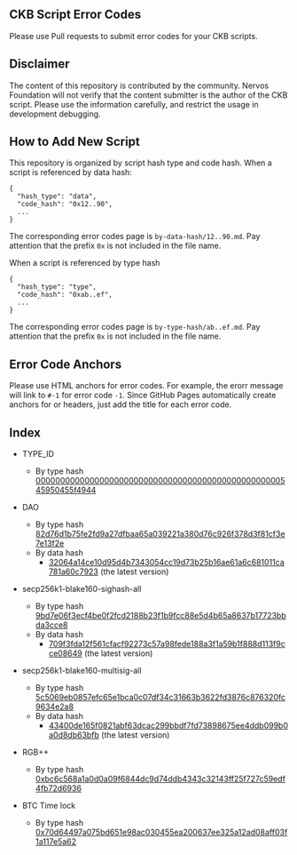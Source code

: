 ## CKB Script Error Codes

Please use Pull requests to submit error codes for your CKB scripts.

## Disclaimer

The content of this repository is contributed by the community. Nervos Foundation will not verify that the content submitter is the author of the CKB script. Please use the information carefully, and restrict the usage in development debugging.

## How to Add New Script

This repository is organized by script hash type and code hash. When a script is referenced by data hash:

```
{
  "hash_type": "data",
  "code_hash": "0x12..90",
  ...
}
```

The corresponding error codes page is `by-data-hash/12..90.md`. Pay attention that the prefix `0x` is not included in the file name.

When a script is referenced by type hash

```
{
  "hash_type": "type",
  "code_hash": "0xab..ef",
  ...
}
```

The corresponding error codes page is `by-type-hash/ab..ef.md`. Pay attention that the prefix `0x` is not included in the file name.

## Error Code Anchors

Please use HTML anchors for error codes. For example, the erorr message will link to `#-1` for error code `-1`. Since GitHub Pages automatically create anchors for or headers, just add the title for each error code.

## Index

* TYPE\_ID
    * By type hash [00000000000000000000000000000000000000000000000000545950455f4944](by-type-hash/00000000000000000000000000000000000000000000000000545950455f4944.md)
* DAO
    * By type hash [82d76d1b75fe2fd9a27dfbaa65a039221a380d76c926f378d3f81cf3e7e13f2e](by-type-hash/82d76d1b75fe2fd9a27dfbaa65a039221a380d76c926f378d3f81cf3e7e13f2e.md)
    * By data hash
        * [32064a14ce10d95d4b7343054cc19d73b25b16ae61a6c681011ca781a60c7923](by-data-hash/32064a14ce10d95d4b7343054cc19d73b25b16ae61a6c681011ca781a60c7923.md) (the latest version)
* secp256k1-blake160-sighash-all
    * By type hash [9bd7e06f3ecf4be0f2fcd2188b23f1b9fcc88e5d4b65a8637b17723bbda3cce8](by-type-hash/9bd7e06f3ecf4be0f2fcd2188b23f1b9fcc88e5d4b65a8637b17723bbda3cce8.md)
    * By data hash
        * [709f3fda12f561cfacf92273c57a98fede188a3f1a59b1f888d113f9cce08649](by-data-hash/709f3fda12f561cfacf92273c57a98fede188a3f1a59b1f888d113f9cce08649.md) (the latest version)
* secp256k1-blake160-multisig-all
    * By type hash [5c5069eb0857efc65e1bca0c07df34c31663b3622fd3876c876320fc9634e2a8](by-type-hash/5c5069eb0857efc65e1bca0c07df34c31663b3622fd3876c876320fc9634e2a8.md)
    * By data hash
        * [43400de165f0821abf63dcac299bbdf7fd73898675ee4ddb099b0a0d8db63bfb](by-data-hash/43400de165f0821abf63dcac299bbdf7fd73898675ee4ddb099b0a0d8db63bfb.md) (the latest version)

* RGB++
    * By type hash [0xbc6c568a1a0d0a09f6844dc9d74ddb4343c32143ff25f727c59edf4fb72d6936](by-type-hash/0xbc6c568a1a0d0a09f6844dc9d74ddb4343c32143ff25f727c59edf4fb72d6936.md)
* BTC Time lock
    * By type hash [0x70d64497a075bd651e98ac030455ea200637ee325a12ad08aff03f1a117e5a62](by-type-hash/0x70d64497a075bd651e98ac030455ea200637ee325a12ad08aff03f1a117e5a62.md)
